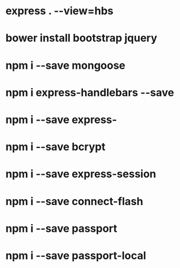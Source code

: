 # express . --view=hbs
# bower install bootstrap jquery
# npm i --save mongoose
# npm i express-handlebars --save
# npm i --save express-
# npm i --save bcrypt
# npm i --save express-session
# npm i --save connect-flash
# npm i --save passport
# npm i --save passport-local